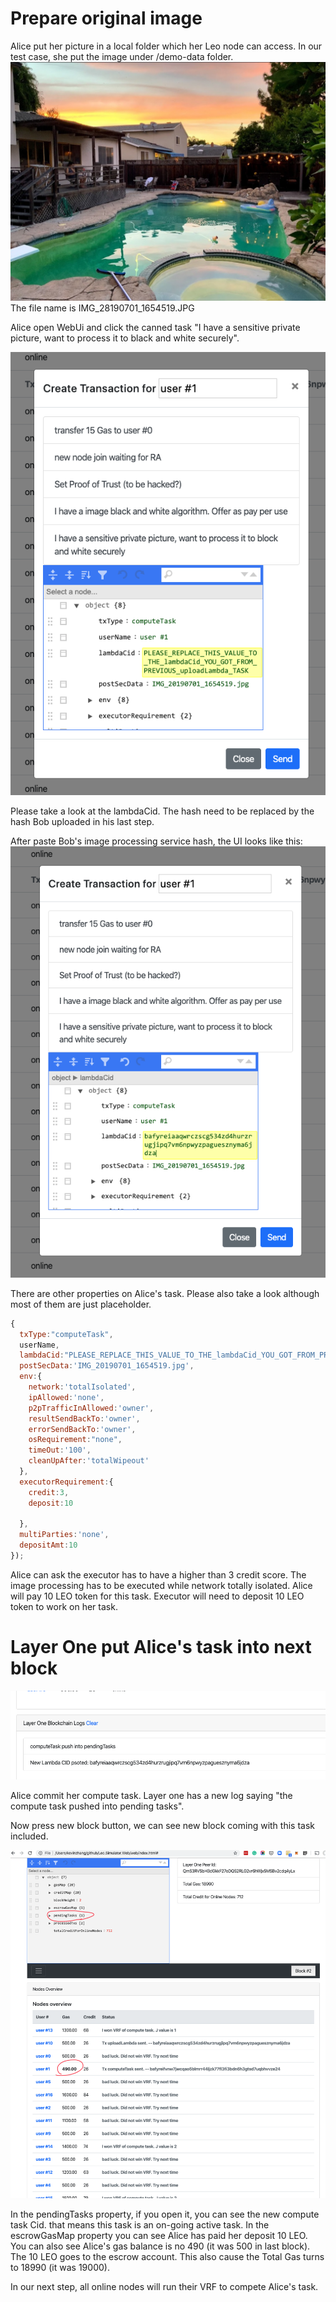 # Prepare original image
Alice put her picture in a local folder which her Leo node can access. In our test case, she put the image under /demo-data folder. 
![Alice Original Color Picture](./images/AliceOriginalPicture.jpg)
The file name is IMG_28190701_1654519.JPG

Alice open WebUi and click the canned task "I have a sensitive private picture, want to process it to black and white securely".

![Alice create a compute task](./images/AliceCreateTask.png)

Please take a look at the lambdaCid. The hash need to be replaced by the hash Bob uploaded in his last step.

After paste Bob's image processing service hash, the UI looks like this:
![Pasted Bob task hash](./images/ReplaceWithBobTaskHash.png)

There are other properties on Alice's task. Please also take a look although most of them are just placeholder.
```js
{
  txType:"computeTask",
  userName,
  lambdaCid:"PLEASE_REPLACE_THIS_VALUE_TO_THE_lambdaCid_YOU_GOT_FROM_PREVIOUS_uploadLambda_TASK",
  postSecData:'IMG_20190701_1654519.jpg',
  env:{
    network:'totalIsolated',
    ipAllowed:'none',
    p2pTrafficInAllowed:'owner',
    resultSendBackTo:'owner',
    errorSendBackTo:'owner',
    osRequirement:"none",
    timeOut:'100',
    cleanUpAfter:'totalWipeout'
  },
  executorRequirement:{
    credit:3,
    deposit:10

  },
  multiParties:'none',
  depositAmt:10
});
```
Alice can ask the executor has to have a higher than 3 credit score. The image processing has to be executed while network totally isolated. Alice will pay 10 LEO token for this task. Executor will need to deposit 10 LEO token to work on her task. 

# Layer One put Alice's task into next block
![Layer One accepted Alice's task](./images/layerOneAcceptComputeTask.png)

Alice commit her compute task. Layer one has a new log saying "the compute task pushed into pending tasks".

Now press new block button, we can see new block coming with this task included.

![compute Task posted](./images/computeTaskPosted.png)

In the pendingTasks property, if you open it, you can see the new compute task Cid. that means this task is an on-going active task. In the escrowGasMap property you can see Alice has paid her deposit 10 LEO. You can also see Alice's gas balance is no 490 (it was 500 in last block). The 10 LEO goes to the escrow account. This also cause the Total Gas turns to 18990 (it was 19000).

In our next step, all online nodes will run their VRF to compete Alice's task.
